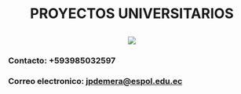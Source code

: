 <h1 align="center"> PROYECTOS UNIVERSITARIOS </h1>
<h2 align="center"> <img src="https://user-images.githubusercontent.com/48678280/88862734-4903af80-d201-11ea-968b-9c939d88a37c.gif" /></h2>

### Contacto: +593985032597
### Correo electronico: jpdemera@espol.edu.ec
